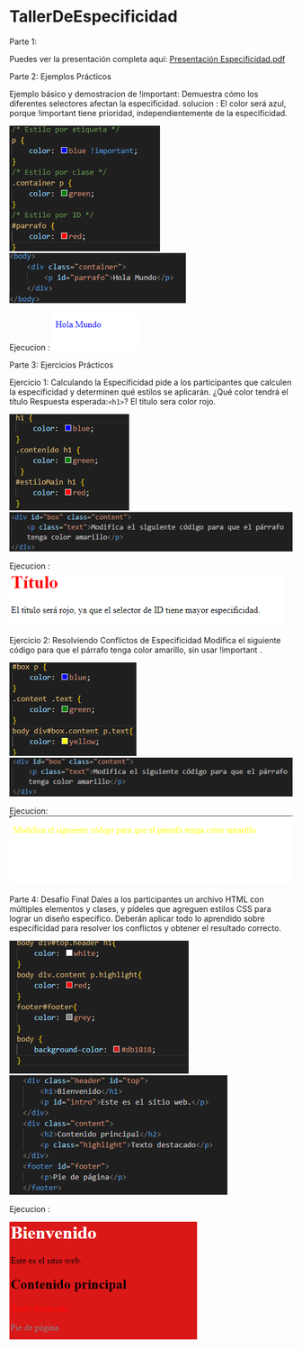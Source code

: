 # TallerDeEspecificidad

Parte 1:

Puedes ver la presentación completa aquí: [Presentación Especificidad.pdf](Presentación%20Especificidad.pdf)

Parte 2: Ejemplos Prácticos

Ejemplo básico y demostracion de !important:
Demuestra cómo los diferentes selectores afectan la especificidad.
solucion : El color será azul, porque !important tiene prioridad, independientemente de la especificidad.

![alt text](image.png)
![alt text](image-1.png)

Ejecucion :
![alt text](image-2.png)

Parte 3: Ejercicios Prácticos

Ejercicio 1: Calculando la Especificidad
pide a los participantes que calculen la especificidad y determinen qué 
estilos se aplicarán.
¿Qué color tendrá el título Respuesta esperada:`<h1>`?
El titulo sera color rojo.

![alt text](image-3.png)
![alt text](image-9.png)

Ejecucion :
![alt text](image-5.png)

Ejercicio 2: Resolviendo Conflictos de Especificidad
Modifica el siguiente código para que el párrafo tenga color amarillo, sin usar !important .

![alt text](image-6.png)
![alt text](image-7.png)

Ejecucion:
![alt text](image-8.png)

Parte 4: Desafío Final
Dales a los participantes un archivo HTML con múltiples elementos y clases, y pídeles que 
agreguen estilos CSS para lograr un diseño específico. Deberán aplicar todo lo aprendido sobre 
especificidad para resolver los conflictos y obtener el resultado correcto.

![alt text](image-10.png)
![alt text](image-11.png)

Ejecucion :

![alt text](image-12.png)